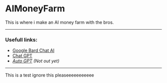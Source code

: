 # AIMoneyFarm
This is where i make an AI money farm with the bros.

---

### Usefull links:
 - [Google Bard Chat AI](https://bard.google.com/)
 - [Chat GPT](https://chat.openai.com/)
 - *[Auto GPT](https://news.agpt.co/) (Not out yet)* 

---

This is a test ignore this pleaseeeeeeeeeee